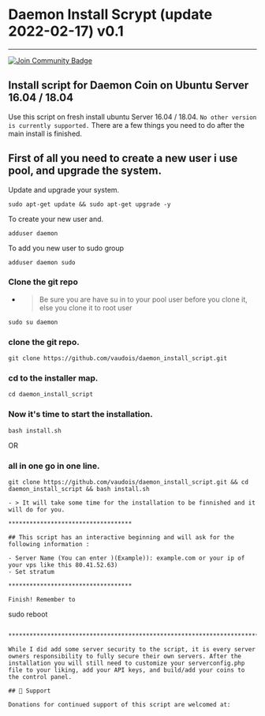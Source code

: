 # Daemon Install Scrypt (update 2022-02-17) v0.1
***********************************************
<a href="https://discord.gg/xfSwnN7J"><img src="https://img.shields.io/discord/904564600354254898.svg?style=flat&label=Discord %3C3%20&color=7289DA%22" alt="Join Community Badge"/></a>





###

## Install script for Daemon Coin on Ubuntu Server 16.04 / 18.04

Use this script on fresh install ubuntu Server 16.04 / 18.04. ``` No other version is currently supported. ``` There are a few things you need to do after the main install is finished.

## First of all you need to create a new user i use pool, and upgrade the system.

Update and upgrade your system.
```
sudo apt-get update && sudo apt-get upgrade -y
```
To create your new user and.
```
adduser daemon
```
To add you new user to sudo group
```
adduser daemon sudo
```
###

### Clone the git repo
- > Be sure you are have su in to your pool user before you clone it, else you clone it to root user

```
sudo su daemon
```
### clone the git repo.
```
git clone https://github.com/vaudois/daemon_install_script.git
```
### cd to the installer map.
```
cd daemon_install_script
```
### Now it's time to start the installation.
```
bash install.sh
```
OR

### all in one go in one line.
```
git clone https://github.com/vaudois/daemon_install_script.git && cd daemon_install_script && bash install.sh

- > It will take some time for the installation to be finnished and it will do for you.

***********************************

## This script has an interactive beginning and will ask for the following information :

- Server Name (You can enter )(Example)): example.com or your ip of your vps like this 80.41.52.63)
- Set stratum

***********************************

Finish! Remember to 
```
sudo reboot
```

*****************************************************************************

While I did add some server security to the script, it is every server owners responsibility to fully secure their own servers. After the installation you will still need to customize your serverconfig.php file to your liking, add your API keys, and build/add your coins to the control panel.

## 🎁 Support

Donations for continued support of this script are welcomed at:

